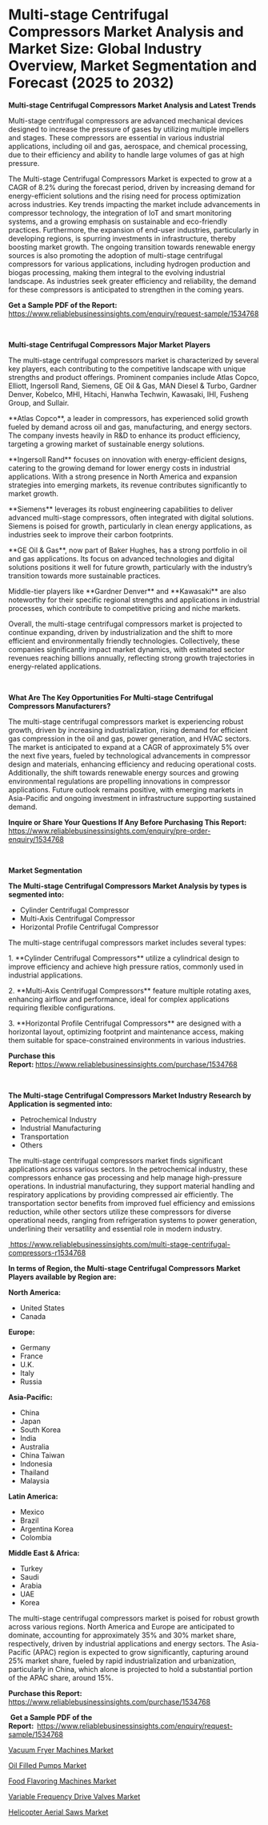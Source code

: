 <p><h1>Multi-stage Centrifugal Compressors Market Analysis and Market Size: Global Industry Overview, Market Segmentation and Forecast (2025 to 2032)</h1></p><p><strong>Multi-stage Centrifugal Compressors Market Analysis and Latest Trends</strong></p>
<p><p>Multi-stage centrifugal compressors are advanced mechanical devices designed to increase the pressure of gases by utilizing multiple impellers and stages. These compressors are essential in various industrial applications, including oil and gas, aerospace, and chemical processing, due to their efficiency and ability to handle large volumes of gas at high pressure.</p><p>The Multi-stage Centrifugal Compressors Market is expected to grow at a CAGR of 8.2% during the forecast period, driven by increasing demand for energy-efficient solutions and the rising need for process optimization across industries. Key trends impacting the market include advancements in compressor technology, the integration of IoT and smart monitoring systems, and a growing emphasis on sustainable and eco-friendly practices. Furthermore, the expansion of end-user industries, particularly in developing regions, is spurring investments in infrastructure, thereby boosting market growth. The ongoing transition towards renewable energy sources is also promoting the adoption of multi-stage centrifugal compressors for various applications, including hydrogen production and biogas processing, making them integral to the evolving industrial landscape. As industries seek greater efficiency and reliability, the demand for these compressors is anticipated to strengthen in the coming years.</p></p>
<p><strong>Get a Sample PDF of the Report:&nbsp;</strong> <a href="https://www.reliablebusinessinsights.com/enquiry/request-sample/1534768?utm_campaign=115&utm_medium=2&utm_source=Github&utm_content=ia&utm_term=11042025&utm_id=multi-stage-centrifugal-compressors">https://www.reliablebusinessinsights.com/enquiry/request-sample/1534768</a></p>
<p>&nbsp;</p>
<p><strong>Multi-stage Centrifugal Compressors Major Market Players</strong></p>
<p><p>The multi-stage centrifugal compressors market is characterized by several key players, each contributing to the competitive landscape with unique strengths and product offerings. Prominent companies include Atlas Copco, Elliott, Ingersoll Rand, Siemens, GE Oil & Gas, MAN Diesel & Turbo, Gardner Denver, Kobelco, MHI, Hitachi, Hanwha Techwin, Kawasaki, IHI, Fusheng Group, and Sullair.</p><p>**Atlas Copco**, a leader in compressors, has experienced solid growth fueled by demand across oil and gas, manufacturing, and energy sectors. The company invests heavily in R&D to enhance its product efficiency, targeting a growing market of sustainable energy solutions.</p><p>**Ingersoll Rand** focuses on innovation with energy-efficient designs, catering to the growing demand for lower energy costs in industrial applications. With a strong presence in North America and expansion strategies into emerging markets, its revenue contributes significantly to market growth.</p><p>**Siemens** leverages its robust engineering capabilities to deliver advanced multi-stage compressors, often integrated with digital solutions. Siemens is poised for growth, particularly in clean energy applications, as industries seek to improve their carbon footprints.</p><p>**GE Oil & Gas**, now part of Baker Hughes, has a strong portfolio in oil and gas applications. Its focus on advanced technologies and digital solutions positions it well for future growth, particularly with the industry’s transition towards more sustainable practices.</p><p>Middle-tier players like **Gardner Denver** and **Kawasaki** are also noteworthy for their specific regional strengths and applications in industrial processes, which contribute to competitive pricing and niche markets.</p><p>Overall, the multi-stage centrifugal compressors market is projected to continue expanding, driven by industrialization and the shift to more efficient and environmentally friendly technologies. Collectively, these companies significantly impact market dynamics, with estimated sector revenues reaching billions annually, reflecting strong growth trajectories in energy-related applications.</p></p>
<p>&nbsp;</p>
<p><strong>What Are The Key Opportunities For Multi-stage Centrifugal Compressors Manufacturers?</strong></p>
<p><p>The multi-stage centrifugal compressors market is experiencing robust growth, driven by increasing industrialization, rising demand for efficient gas compression in the oil and gas, power generation, and HVAC sectors. The market is anticipated to expand at a CAGR of approximately 5% over the next five years, fueled by technological advancements in compressor design and materials, enhancing efficiency and reducing operational costs. Additionally, the shift towards renewable energy sources and growing environmental regulations are propelling innovations in compressor applications. Future outlook remains positive, with emerging markets in Asia-Pacific and ongoing investment in infrastructure supporting sustained demand.</p></p>
<p><strong>Inquire or Share Your Questions If Any Before Purchasing This Report:</strong> <a href="https://www.reliablebusinessinsights.com/enquiry/pre-order-enquiry/1534768?utm_campaign=115&utm_medium=2&utm_source=Github&utm_content=ia&utm_term=11042025&utm_id=multi-stage-centrifugal-compressors">https://www.reliablebusinessinsights.com/enquiry/pre-order-enquiry/1534768</a></p>
<p>&nbsp;</p>
<p><strong>Market Segmentation</strong></p>
<p><strong>The Multi-stage Centrifugal Compressors Market Analysis by types is segmented into:</strong></p>
<p><ul><li>Cylinder Centrifugal Compressor</li><li>Multi-Axis Centrifugal Compressor</li><li>Horizontal Profile Centrifugal Compressor</li></ul></p>
<p><p>The multi-stage centrifugal compressors market includes several types: </p><p>1. **Cylinder Centrifugal Compressors** utilize a cylindrical design to improve efficiency and achieve high pressure ratios, commonly used in industrial applications.</p><p>   </p><p>2. **Multi-Axis Centrifugal Compressors** feature multiple rotating axes, enhancing airflow and performance, ideal for complex applications requiring flexible configurations.</p><p>3. **Horizontal Profile Centrifugal Compressors** are designed with a horizontal layout, optimizing footprint and maintenance access, making them suitable for space-constrained environments in various industries.</p></p>
<p><strong>Purchase this Report:&nbsp;</strong><a href="https://www.reliablebusinessinsights.com/purchase/1534768?utm_campaign=115&utm_medium=2&utm_source=Github&utm_content=ia&utm_term=11042025&utm_id=multi-stage-centrifugal-compressors">https://www.reliablebusinessinsights.com/purchase/1534768</a></p>
<p>&nbsp;</p>
<p><strong>The Multi-stage Centrifugal Compressors Market Industry Research by Application is segmented into:</strong></p>
<p><ul><li>Petrochemical Industry</li><li>Industrial Manufacturing</li><li>Transportation</li><li>Others</li></ul></p>
<p><p>The multi-stage centrifugal compressors market finds significant applications across various sectors. In the petrochemical industry, these compressors enhance gas processing and help manage high-pressure operations. In industrial manufacturing, they support material handling and respiratory applications by providing compressed air efficiently. The transportation sector benefits from improved fuel efficiency and emissions reduction, while other sectors utilize these compressors for diverse operational needs, ranging from refrigeration systems to power generation, underlining their versatility and essential role in modern industry.</p></p>
<p><a href="https://www.reliablebusinessinsights.com/multi-stage-centrifugal-compressors-r1534768?utm_campaign=115&utm_medium=2&utm_source=Github&utm_content=ia&utm_term=11042025&utm_id=multi-stage-centrifugal-compressors">&nbsp;https://www.reliablebusinessinsights.com/multi-stage-centrifugal-compressors-r1534768</a></p>
<p><strong>In terms of Region, the Multi-stage Centrifugal Compressors Market Players available by Region are:</strong></p>
<p>
    <p> <strong> North America: </strong>
        <ul>
            <li>United States</li>
            <li>Canada</li>
        </ul>
        </p> 
    <p> <strong> Europe: </strong>
        <ul>
            <li>Germany</li>
            <li>France</li>
            <li>U.K.</li>
            <li>Italy</li>
            <li>Russia</li>
        </ul>
        </p> 
    <p> <strong> Asia-Pacific: </strong>
        <ul>
            <li>China</li>
            <li>Japan</li>
            <li>South Korea</li>
            <li>India</li>
            <li>Australia</li>
            <li>China Taiwan</li>
            <li>Indonesia</li>
            <li>Thailand</li>
            <li>Malaysia</li>
        </ul>
        </p> 
    <p> <strong> Latin America: </strong>
        <ul>
            <li>Mexico</li>
            <li>Brazil</li>
            <li>Argentina Korea</li>
            <li>Colombia</li>
        </ul>
        </p> 
    <p> <strong> Middle East & Africa: </strong>
        <ul>
            <li>Turkey</li>
            <li>Saudi</li>
            <li>Arabia</li>
            <li>UAE</li>
            <li>Korea</li>
        </ul>
    </p>
    </p>
<p><p>The multi-stage centrifugal compressors market is poised for robust growth across various regions. North America and Europe are anticipated to dominate, accounting for approximately 35% and 30% market share, respectively, driven by industrial applications and energy sectors. The Asia-Pacific (APAC) region is expected to grow significantly, capturing around 25% market share, fueled by rapid industrialization and urbanization, particularly in China, which alone is projected to hold a substantial portion of the APAC share, around 15%.</p></p>
<p><strong>Purchase this Report: </strong><a href="https://www.reliablebusinessinsights.com/purchase/1534768?utm_campaign=115&utm_medium=2&utm_source=Github&utm_content=ia&utm_term=11042025&utm_id=multi-stage-centrifugal-compressors">https://www.reliablebusinessinsights.com/purchase/1534768</a></p>
<p>&nbsp;<strong>Get a Sample PDF of the Report:&nbsp;&nbsp;</strong><a href="https://www.reliablebusinessinsights.com/enquiry/request-sample/1534768?utm_campaign=115&utm_medium=2&utm_source=Github&utm_content=ia&utm_term=11042025&utm_id=multi-stage-centrifugal-compressors">https://www.reliablebusinessinsights.com/enquiry/request-sample/1534768</a></p>
<p><strong></strong></p>
<p><p><a href="https://github.com/nxauwedaroui2/Market-Research-Report-List-1/blob/main/vacuum-fryer-machines-market.md?utm_campaign=115&utm_medium=2&utm_source=Github&utm_content=ia&utm_term=11042025&utm_id=multi-stage-centrifugal-compressors">Vacuum Fryer Machines Market</a></p><p><a href="https://github.com/habyoneub/Market-Research-Report-List-1/blob/main/oil-filled-pumps-market.md?utm_campaign=115&utm_medium=2&utm_source=Github&utm_content=ia&utm_term=11042025&utm_id=multi-stage-centrifugal-compressors">Oil Filled Pumps Market</a></p><p><a href="https://github.com/iontahoehlct/Market-Research-Report-List-1/blob/main/food-flavoring-machines-market.md?utm_campaign=115&utm_medium=2&utm_source=Github&utm_content=ia&utm_term=11042025&utm_id=multi-stage-centrifugal-compressors">Food Flavoring Machines Market</a></p><p><a href="https://github.com/kemauteve/Market-Research-Report-List-1/blob/main/variable-frequency-drive-valves-market.md?utm_campaign=115&utm_medium=2&utm_source=Github&utm_content=ia&utm_term=11042025&utm_id=multi-stage-centrifugal-compressors">Variable Frequency Drive Valves Market</a></p><p><a href="https://github.com/drissahrouk/Market-Research-Report-List-1/blob/main/helicopter-aerial-saws-market.md?utm_campaign=115&utm_medium=2&utm_source=Github&utm_content=ia&utm_term=11042025&utm_id=multi-stage-centrifugal-compressors">Helicopter Aerial Saws Market</a></p></p>